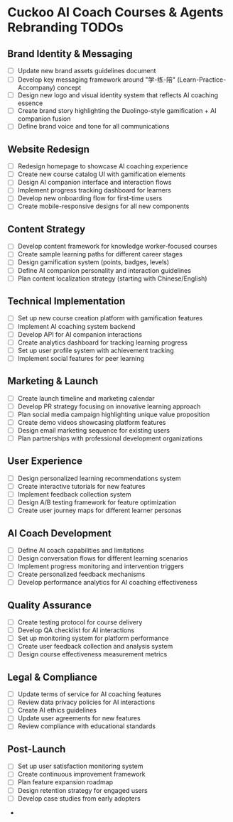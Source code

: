 # Cuckoo AI Coach Courses & Agents Rebranding TODOs

## Brand Identity & Messaging

- [ ] Update new brand assets guidelines document
- [ ] Develop key messaging framework around "学-练-陪" (Learn-Practice-Accompany) concept
- [ ] Design new logo and visual identity system that reflects AI coaching essence
- [ ] Create brand story highlighting the Duolingo-style gamification + AI companion fusion
- [ ] Define brand voice and tone for all communications

## Website Redesign
- [ ] Redesign homepage to showcase AI coaching experience
- [ ] Create new course catalog UI with gamification elements
- [ ] Design AI companion interface and interaction flows
- [ ] Implement progress tracking dashboard for learners
- [ ] Develop new onboarding flow for first-time users
- [ ] Create mobile-responsive designs for all new components

## Content Strategy
- [ ] Develop content framework for knowledge worker-focused courses
- [ ] Create sample learning paths for different career stages
- [ ] Design gamification system (points, badges, levels)
- [ ] Define AI companion personality and interaction guidelines
- [ ] Plan content localization strategy (starting with Chinese/English)

## Technical Implementation
- [ ] Set up new course creation platform with gamification features
- [ ] Implement AI coaching system backend
- [ ] Develop API for AI companion interactions
- [ ] Create analytics dashboard for tracking learning progress
- [ ] Set up user profile system with achievement tracking
- [ ] Implement social features for peer learning

## Marketing & Launch
- [ ] Create launch timeline and marketing calendar
- [ ] Develop PR strategy focusing on innovative learning approach
- [ ] Plan social media campaign highlighting unique value proposition
- [ ] Create demo videos showcasing platform features
- [ ] Design email marketing sequence for existing users
- [ ] Plan partnerships with professional development organizations

## User Experience
- [ ] Design personalized learning recommendations system
- [ ] Create interactive tutorials for new features
- [ ] Implement feedback collection system
- [ ] Design A/B testing framework for feature optimization
- [ ] Create user journey maps for different learner personas

## AI Coach Development
- [ ] Define AI coach capabilities and limitations
- [ ] Design conversation flows for different learning scenarios
- [ ] Implement progress monitoring and intervention triggers
- [ ] Create personalized feedback mechanisms
- [ ] Develop performance analytics for AI coaching effectiveness

## Quality Assurance
- [ ] Create testing protocol for course delivery
- [ ] Develop QA checklist for AI interactions
- [ ] Set up monitoring system for platform performance
- [ ] Create user feedback collection and analysis system
- [ ] Design course effectiveness measurement metrics

## Legal & Compliance
- [ ] Update terms of service for AI coaching features
- [ ] Review data privacy policies for AI interactions
- [ ] Create AI ethics guidelines
- [ ] Update user agreements for new features
- [ ] Review compliance with educational standards

## Post-Launch
- [ ] Set up user satisfaction monitoring system
- [ ] Create continuous improvement framework
- [ ] Plan feature expansion roadmap
- [ ] Design retention strategy for engaged users
- [ ] Develop case studies from early adopters
-
